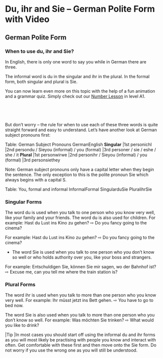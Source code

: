 # Du, ihr and Sie – German Polite Form with Video

[](http://www.jabbalab.com/blog/wp-content/uploads/2015/10/Polite-Form.jpg)

## German Polite Form

### When to use du, ihr and Sie?


 In English, there is only one word to say you while in German there are three. 

 The informal word is du in the singular and ihr in the plural. In the formal form, both singular and plural is Sie.

You can now learn even more on this topic with the help of a fun animation and a grammar quiz. Simply check out our [Number Lesson](../../module.php-id=37.html) in level A1.

 

 

But don’t worry – the rule for when to use each of these three words is quite straight forward and easy to understand. Let’s have another look at German subject pronouns first:
 

Table: German Subject Pronouns
GermanEnglish
**Singular**
|1st personichI
|2nd persondu / Sieyou (informal) / you (formal)
|3rd personer / sie / eshe / she / it
**Plural**
|1st personwirwe
|2nd personihr / Sieyou (informal) / you (formal)
|3rd personsiethey

Note: German subject pronouns only have a capital letter when they begin the sentence. The only exception to this is the polite pronoun Sie which always begins with a capital S.


Table: You, formal and informal
InformalFormal
SingularduSie
PluralihrSie

### Singular Forms



The word du is used when you talk to one person who you know very well, like your family and your friends. The word du is also used for children.
For example:
Hast du Lust ins Kino zu gehen? ⇨ Do you fancy going to the cinema?

For example:
Hast du Lust ins Kino zu gehen? ⇨ Do you fancy going to the cinema?


- The word Sie is used when you talk to one person who you don’t know so well or who holds authority over you, like your boss and strangers.

For example:
Entschuldigen Sie, können Sie mir sagen, wo der Bahnhof ist? ⇨ Excuse me, can you tell me where the train station is?


### Plural Forms



The word ihr is used when you talk to more than one person who you know very well.
For example:
Ihr müsst jetzt ins Bett gehen. ⇨ You have to go to bed now.

The word Sie is also used when you talk to more than one person who you don’t know so well.
 For example: 
  Was möchten Sie trinken? ⇨ What would you like to drink?
 
|Tip
|In most cases you should start off using the informal du and ihr forms as you will most likely be practising with people you know and interact with often. Get comfortable with these first and then move onto the Sie form. Do not worry if you use the wrong one as you will still be understood.
